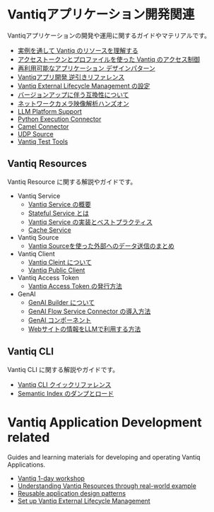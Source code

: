 # Vantiqアプリケーション開発関連

Vantiqアプリケーションの開発や運用に関するガイドやマテリアルです。

- [実例を通して Vantiq のリソースを理解する](./vantiq-resources-introduction/docs/jp/Vantiq_resources_introduction.md)
- [アクセストークンとプロファイルを使った Vantiq のアクセス制御](./accesstoken_profile/readme.md)
- [再利用可能なアプリケーション デザインパターン](./docs/jp/reusable-design-patterns.md)
- [Vantiqアプリ開発 逆引きリファレンス](./docs/jp/reverse-lookup.md)
- [Vantiq External Lifecycle Management の設定](./docs/jp/Vantiq_ExtLifecycleManagement_SetupProcedure.md)
- [バージョンアップに伴う互換性について](./docs/jp/incompatibilities.md)
- [ネットワークカメラ映像解析ハンズオン](./vantiq-videostream/docs/jp/hands-on-lab.md)
- [LLM Platform Support](/vantiq-aiml-integration/docs/jp/LLM_Platform_Support.md)
- [Python Execution Connector](./docs/jp/python-execution-connector.md)
- [Camel Connector](./docs/jp/camel-connector.md)
- [UDP Source](./docs/jp/udp-source.md)
- [Vantiq Test Tools](./docs/jp/test-tools.md)

## Vantiq Resources

Vantiq Resource に関する解説やガイドです。

- Vantiq Service
  - [Vantiq Service の概要](./vantiq-resources/vantiq-service/about-service/readme.md)
  - [Stateful Service とは](./vantiq-resources/vantiq-service/stateful-service/readme.md)
  - [Vantiq Service の実装とベストプラクティス](./vantiq-resources/vantiq-service/Implement/readme.md)
  - [Cache Service](./vantiq-resources/vantiq-service/cache-service/readme.md)
- Vantiq Source
  - [Vantiq Sourceを使った外部へのデータ送信のまとめ](./vantiq-resources/vantiq-source/data-sending/readme.md)
- Vantiq Client
  - [Vantiq Cleint について](./vantiq-resources/vantiq-client/about-client/readme.md)
  - [Vantiq Public Client](./vantiq-resources/vantiq-client/public-client/readme.md)
- Vantiq Access Token
  - [Vantiq Access Token の発行方法](./vantiq-resources/vantiq-access-token/create-access-token/readme.md)
- GenAI
  - [GenAI Builder について](./vantiq-resources/vantiq_genai/about_genai_builder/readme.md)
  - [GenAI Flow Service Connector の導入方法](./vantiq-resources/vantiq_genai/genai_flow_service_connector/readme.md)
  - [GenAI コンポーネント](./vantiq-resources/vantiq_genai/genai_components/readme.md)
  - [Webサイトの情報をLLMで利用する方法](./vantiq-resources/vantiq_genai/using_website_information_in_llm/readme.md)

## Vantiq CLI

Vantiq CLI に関する解説やガイドです。

- [Vantiq CLI クイックリファレンス](./vantiq-cli/cli-quick-reference/readme.md)
- [Semantic Index のダンプとロード](./vantiq-cli/semantic-index-dumpload/readme.md)

# Vantiq Application Development related

Guides and learning materials for developing and operating Vantiq Applications.

- [Vantiq 1-day workshop](./1-day-workshop/docs/eng/readme.md)
- [Understanding Vantiq Resources through real-world example](./vantiq-resources-introduction/docs/eng/Vantiq_resources_introduction.md)
- [Reusable application design patterns](./docs/eng/reusable-design-patterns.md)
- [Set up Vantiq External Lifecycle Management](./docs/eng/Vantiq_ExtLifecycleManagement_SetupProcedure.md)

